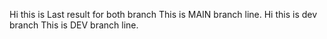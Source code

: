 
Hi this is Last result for both branch
This is MAIN branch line.
Hi this is dev branch
This is DEV branch line.

